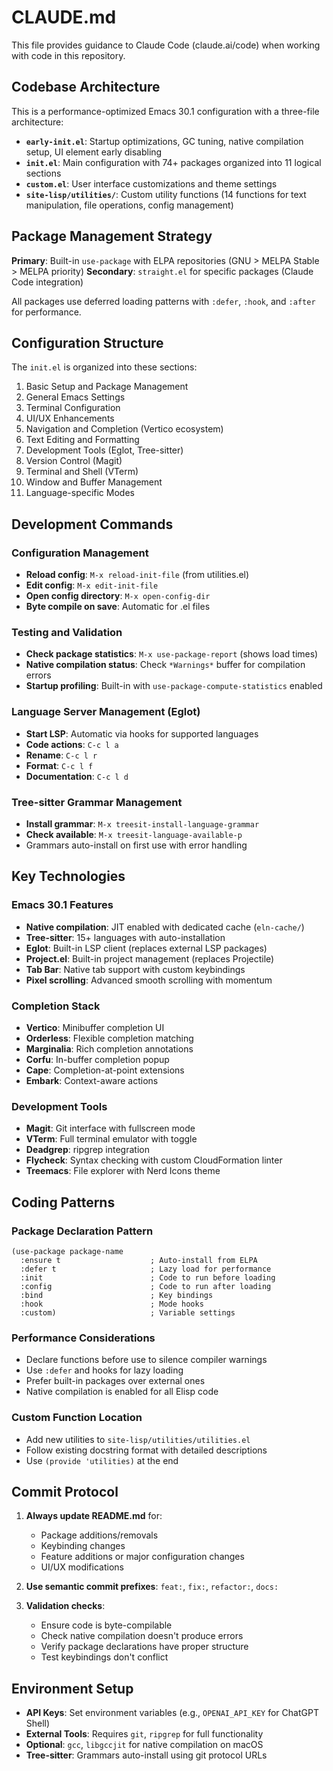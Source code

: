 # CLAUDE.md

This file provides guidance to Claude Code (claude.ai/code) when working with code in this repository.

## Codebase Architecture

This is a performance-optimized Emacs 30.1 configuration with a three-file architecture:

- **`early-init.el`**: Startup optimizations, GC tuning, native compilation setup, UI element early disabling
- **`init.el`**: Main configuration with 74+ packages organized into 11 logical sections
- **`custom.el`**: User interface customizations and theme settings
- **`site-lisp/utilities/`**: Custom utility functions (14 functions for text manipulation, file operations, config management)

## Package Management Strategy

**Primary**: Built-in `use-package` with ELPA repositories (GNU > MELPA Stable > MELPA priority)
**Secondary**: `straight.el` for specific packages (Claude Code integration)

All packages use deferred loading patterns with `:defer`, `:hook`, and `:after` for performance.

## Configuration Structure

The `init.el` is organized into these sections:
1. Basic Setup and Package Management
2. General Emacs Settings
3. Terminal Configuration
4. UI/UX Enhancements
5. Navigation and Completion (Vertico ecosystem)
6. Text Editing and Formatting
7. Development Tools (Eglot, Tree-sitter)
8. Version Control (Magit)
9. Terminal and Shell (VTerm)
10. Window and Buffer Management
11. Language-specific Modes

## Development Commands

### Configuration Management
- **Reload config**: `M-x reload-init-file` (from utilities.el)
- **Edit config**: `M-x edit-init-file` 
- **Open config directory**: `M-x open-config-dir`
- **Byte compile on save**: Automatic for .el files

### Testing and Validation
- **Check package statistics**: `M-x use-package-report` (shows load times)
- **Native compilation status**: Check `*Warnings*` buffer for compilation errors
- **Startup profiling**: Built-in with `use-package-compute-statistics` enabled

### Language Server Management (Eglot)
- **Start LSP**: Automatic via hooks for supported languages
- **Code actions**: `C-c l a`
- **Rename**: `C-c l r`
- **Format**: `C-c l f`
- **Documentation**: `C-c l d`

### Tree-sitter Grammar Management
- **Install grammar**: `M-x treesit-install-language-grammar`
- **Check available**: `M-x treesit-language-available-p`
- Grammars auto-install on first use with error handling

## Key Technologies

### Emacs 30.1 Features
- **Native compilation**: JIT enabled with dedicated cache (`eln-cache/`)
- **Tree-sitter**: 15+ languages with auto-installation
- **Eglot**: Built-in LSP client (replaces external LSP packages)
- **Project.el**: Built-in project management (replaces Projectile)
- **Tab Bar**: Native tab support with custom keybindings
- **Pixel scrolling**: Advanced smooth scrolling with momentum

### Completion Stack
- **Vertico**: Minibuffer completion UI
- **Orderless**: Flexible completion matching
- **Marginalia**: Rich completion annotations
- **Corfu**: In-buffer completion popup
- **Cape**: Completion-at-point extensions
- **Embark**: Context-aware actions

### Development Tools
- **Magit**: Git interface with fullscreen mode
- **VTerm**: Full terminal emulator with toggle
- **Deadgrep**: ripgrep integration
- **Flycheck**: Syntax checking with custom CloudFormation linter
- **Treemacs**: File explorer with Nerd Icons theme

## Coding Patterns

### Package Declaration Pattern
```elisp
(use-package package-name
  :ensure t                    ; Auto-install from ELPA
  :defer t                     ; Lazy load for performance
  :init                        ; Code to run before loading
  :config                      ; Code to run after loading
  :bind                        ; Key bindings
  :hook                        ; Mode hooks
  :custom)                     ; Variable settings
```

### Performance Considerations
- Declare functions before use to silence compiler warnings
- Use `:defer` and hooks for lazy loading
- Prefer built-in packages over external ones
- Native compilation is enabled for all Elisp code

### Custom Function Location
- Add new utilities to `site-lisp/utilities/utilities.el`
- Follow existing docstring format with detailed descriptions
- Use `(provide 'utilities)` at the end

## Commit Protocol

1. **Always update README.md** for:
   - Package additions/removals
   - Keybinding changes
   - Feature additions or major configuration changes
   - UI/UX modifications

2. **Use semantic commit prefixes**: `feat:`, `fix:`, `refactor:`, `docs:`

3. **Validation checks**:
   - Ensure code is byte-compilable
   - Check native compilation doesn't produce errors
   - Verify package declarations have proper structure
   - Test keybindings don't conflict

## Environment Setup

- **API Keys**: Set environment variables (e.g., `OPENAI_API_KEY` for ChatGPT Shell)
- **External Tools**: Requires `git`, `ripgrep` for full functionality
- **Optional**: `gcc`, `libgccjit` for native compilation on macOS
- **Tree-sitter**: Grammars auto-install using git protocol URLs
